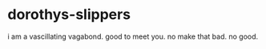 dorothys-slippers
=================
i am a vascillating vagabond. good to meet you. no make that bad. no good.
